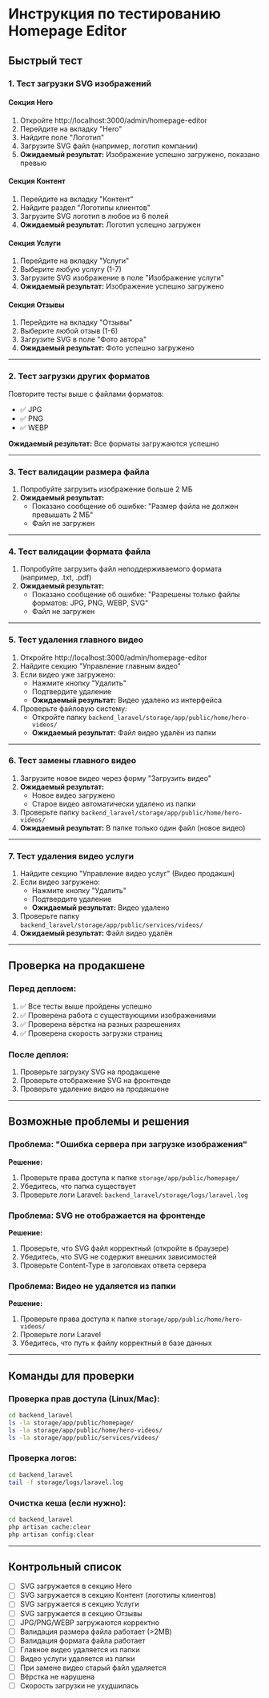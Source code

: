 # Инструкция по тестированию Homepage Editor

## Быстрый тест

### 1. Тест загрузки SVG изображений

#### Секция Hero
1. Откройте http://localhost:3000/admin/homepage-editor
2. Перейдите на вкладку "Hero"
3. Найдите поле "Логотип"
4. Загрузите SVG файл (например, логотип компании)
5. **Ожидаемый результат:** Изображение успешно загружено, показано превью

#### Секция Контент
1. Перейдите на вкладку "Контент"
2. Найдите раздел "Логотипы клиентов"
3. Загрузите SVG логотип в любое из 6 полей
4. **Ожидаемый результат:** Логотип успешно загружен

#### Секция Услуги
1. Перейдите на вкладку "Услуги"
2. Выберите любую услугу (1-7)
3. Загрузите SVG изображение в поле "Изображение услуги"
4. **Ожидаемый результат:** Изображение успешно загружено

#### Секция Отзывы
1. Перейдите на вкладку "Отзывы"
2. Выберите любой отзыв (1-6)
3. Загрузите SVG в поле "Фото автора"
4. **Ожидаемый результат:** Фото успешно загружено

---

### 2. Тест загрузки других форматов

Повторите тесты выше с файлами форматов:
- ✅ JPG
- ✅ PNG
- ✅ WEBP

**Ожидаемый результат:** Все форматы загружаются успешно

---

### 3. Тест валидации размера файла

1. Попробуйте загрузить изображение больше 2 МБ
2. **Ожидаемый результат:** 
   - Показано сообщение об ошибке: "Размер файла не должен превышать 2 МБ"
   - Файл не загружен

---

### 4. Тест валидации формата файла

1. Попробуйте загрузить файл неподдерживаемого формата (например, .txt, .pdf)
2. **Ожидаемый результат:**
   - Показано сообщение об ошибке: "Разрешены только файлы форматов: JPG, PNG, WEBP, SVG"
   - Файл не загружен

---

### 5. Тест удаления главного видео

1. Откройте http://localhost:3000/admin/homepage-editor
2. Найдите секцию "Управление главным видео"
3. Если видео уже загружено:
   - Нажмите кнопку "Удалить"
   - Подтвердите удаление
   - **Ожидаемый результат:** Видео удалено из интерфейса
4. Проверьте файловую систему:
   - Откройте папку `backend_laravel/storage/app/public/home/hero-videos/`
   - **Ожидаемый результат:** Файл видео удалён из папки

---

### 6. Тест замены главного видео

1. Загрузите новое видео через форму "Загрузить видео"
2. **Ожидаемый результат:** 
   - Новое видео загружено
   - Старое видео автоматически удалено из папки
3. Проверьте папку `backend_laravel/storage/app/public/home/hero-videos/`
4. **Ожидаемый результат:** В папке только один файл (новое видео)

---

### 7. Тест удаления видео услуги

1. Найдите секцию "Управление видео услуг" (Видео продакшн)
2. Если видео загружено:
   - Нажмите кнопку "Удалить"
   - Подтвердите удаление
   - **Ожидаемый результат:** Видео удалено
3. Проверьте папку `backend_laravel/storage/app/public/services/videos/`
4. **Ожидаемый результат:** Файл видео удалён

---

## Проверка на продакшене

### Перед деплоем:

1. ✅ Все тесты выше пройдены успешно
2. ✅ Проверена работа с существующими изображениями
3. ✅ Проверена вёрстка на разных разрешениях
4. ✅ Проверена скорость загрузки страниц

### После деплоя:

1. Проверьте загрузку SVG на продакшене
2. Проверьте отображение SVG на фронтенде
3. Проверьте удаление видео на продакшене

---

## Возможные проблемы и решения

### Проблема: "Ошибка сервера при загрузке изображения"

**Решение:**
1. Проверьте права доступа к папке `storage/app/public/homepage/`
2. Убедитесь, что папка существует
3. Проверьте логи Laravel: `backend_laravel/storage/logs/laravel.log`

### Проблема: SVG не отображается на фронтенде

**Решение:**
1. Проверьте, что SVG файл корректный (откройте в браузере)
2. Убедитесь, что SVG не содержит внешних зависимостей
3. Проверьте Content-Type в заголовках ответа сервера

### Проблема: Видео не удаляется из папки

**Решение:**
1. Проверьте права доступа к папке `storage/app/public/home/hero-videos/`
2. Проверьте логи Laravel
3. Убедитесь, что путь к файлу корректный в базе данных

---

## Команды для проверки

### Проверка прав доступа (Linux/Mac):
```bash
cd backend_laravel
ls -la storage/app/public/homepage/
ls -la storage/app/public/home/hero-videos/
ls -la storage/app/public/services/videos/
```

### Проверка логов:
```bash
cd backend_laravel
tail -f storage/logs/laravel.log
```

### Очистка кеша (если нужно):
```bash
cd backend_laravel
php artisan cache:clear
php artisan config:clear
```

---

## Контрольный список

- [ ] SVG загружается в секцию Hero
- [ ] SVG загружается в секцию Контент (логотипы клиентов)
- [ ] SVG загружается в секцию Услуги
- [ ] SVG загружается в секцию Отзывы
- [ ] JPG/PNG/WEBP загружаются корректно
- [ ] Валидация размера файла работает (>2MB)
- [ ] Валидация формата файла работает
- [ ] Главное видео удаляется из папки
- [ ] Видео услуги удаляется из папки
- [ ] При замене видео старый файл удаляется
- [ ] Вёрстка не нарушена
- [ ] Скорость загрузки не ухудшилась
